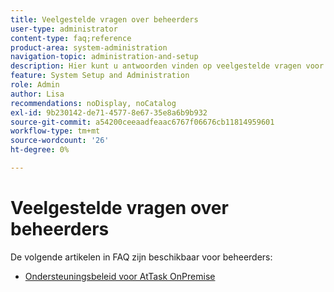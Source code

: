 ```yaml
---
title: Veelgestelde vragen over beheerders
user-type: administrator
content-type: faq;reference
product-area: system-administration
navigation-topic: administration-and-setup
description: Hier kunt u antwoorden vinden op veelgestelde vragen voor Workfront-beheerders.
feature: System Setup and Administration
role: Admin
author: Lisa
recommendations: noDisplay, noCatalog
exl-id: 9b230142-de71-4577-8e67-35e8a6b9b932
source-git-commit: a54200ceeaadfeaac6767f06676cb11814959601
workflow-type: tm+mt
source-wordcount: '26'
ht-degree: 0%

---
```


# Veelgestelde vragen over beheerders

De volgende artikelen in FAQ zijn beschikbaar voor beheerders:

* [Ondersteuningsbeleid voor AtTask OnPremise](../../administration-and-setup/administrator-faqs/attask-onpremise-support-policy.md)

  <!--
  <li Migrating to another cluster</a> </li>
  -->
